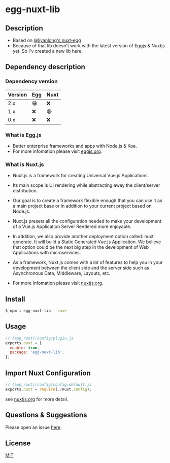 # egg-nuxt-lib

## Description
- Based on [@liyanlong's nuxt-egg](https://github.com/liyanlong/nuxt-egg)
- Because of that lib doesn't work with the latest version of Eggjs & Nuxtjs yet. So I'v created a new lib here.


## Dependency description
### Dependency version
Version | Egg | Nuxt
--- | --- | ---
2.x | 😁 |  ❌
1.x | ❌ |  😁
0.x | ❌ |  ❌

### What is Egg.js
- Better enterprise frameworks and apps with Node.js & Koa.
- For more infomation please visit [eggjs.org](https://eggjs.org/en/index.html).

### What is Nuxt.js

- Nuxt.js is a framework for creating Universal Vue.js Applications.

- Its main scope is UI rendering while abstracting away the client/server distribution.

- Our goal is to create a framework flexible enough that you can use it as a main project base or in addition to your current project based on Node.js.

- Nuxt.js presets all the configuration needed to make your development of a Vue.js Application Server Rendered more enjoyable.

- In addition, we also provide another deployment option called: nuxt generate. It will build a Static Generated Vue.js Application. We believe that option could be the next big step in the development of Web Applications with microservices.

- As a framework, Nuxt.js comes with a lot of features to help you in your development between the client side and the server side such as Asynchronous Data, Middleware, Layouts, etc.
- For more infomation please visit [nuxtjs.org](https://nuxtjs.org/guide).

## Install

```bash
$ npm i egg-nuxt-lib --save
```

## Usage

```js
// {app_root}/config/plugin.js
exports.nuxt = {
  enable: true,
  package: 'egg-nuxt-lib',
};
```

## Import Nuxt Configuration

```js
// {app_root}/config/config.default.js
exports.nuxt = require(./nuxt.config);
```

see [nuxtjs.org](https://nuxtjs.org/guide/configuration) for more detail.

<!-- example here -->

## Questions & Suggestions

Please open an issue [here](https://github.com/doubi-NO1/egg-nuxt/issues).

## License

[MIT](LICENSE)
